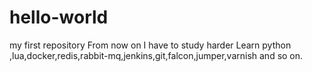 # hello-world
my first repository
From now on I have to study harder
Learn python ,lua,docker,redis,rabbit-mq,jenkins,git,falcon,jumper,varnish and so on.
